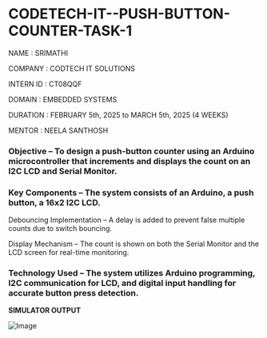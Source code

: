 # CODETECH-IT--PUSH-BUTTON-COUNTER-TASK-1

NAME : SRIMATHI

COMPANY : CODTECH IT SOLUTIONS

INTERN ID : CT08QQF

DOMAIN : EMBEDDED SYSTEMS

DURATION :  FEBRUARY 5th, 2025 to MARCH 5th, 2025 (4 WEEKS)

MENTOR : NEELA SANTHOSH

### **Objective** – To design a push-button counter using an Arduino microcontroller that increments and displays the count on an I2C LCD and Serial Monitor.

### **Key Components** – The system consists of an Arduino, a push button, a 16x2 I2C LCD.

Debouncing Implementation – A delay is added to prevent false multiple counts due to switch bouncing.

Display Mechanism – The count is shown on both the Serial Monitor and the LCD screen for real-time monitoring.

### **Technology Used** – The system utilizes Arduino programming, I2C communication for LCD, and digital input handling for accurate button press detection.

**SIMULATOR OUTPUT**

![Image](https://github.com/user-attachments/assets/187c0195-5ebe-4a59-80aa-5128176b555c)




